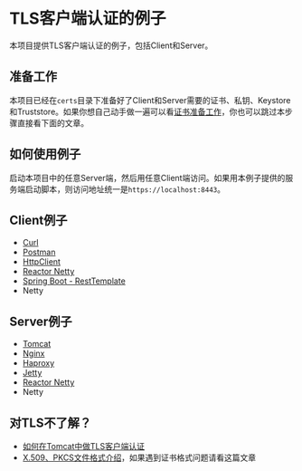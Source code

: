 # TLS客户端认证的例子

本项目提供TLS客户端认证的例子，包括Client和Server。

## 准备工作

本项目已经在`certs`目录下准备好了Client和Server需要的证书、私钥、Keystore和Truststore。如果你想自己动手做一遍可以看[证书准备工作](certs/index.md)，你也可以跳过本步骤直接看下面的文章。

## 如何使用例子

启动本项目中的任意Server端，然后用任意Client端访问。如果用本例子提供的服务端启动脚本，则访问地址统一是`https://localhost:8443`。

## Client例子

* [Curl](client/curl/index.md)
* [Postman](client/postman/index.md)
* [HttpClient](client/httpclient/index.md)
* [Reactor Netty](client/reactor-netty/index.md)
* [Spring Boot - RestTemplate](client/spring-boot/index.md)
* Netty

## Server例子

* [Tomcat](server/tomcat/index.md)
* [Nginx](server/nginx/index.md)
* [Haproxy](server/haproxy/index.md)
* [Jetty](server/jetty/index.md)
* [Reactor Netty](server/reactor-netty/index.md)
* Netty

## 对TLS不了解？

* [如何在Tomcat中做TLS客户端认证](https://segmentfault.com/a/1190000018673904)
* [X.509、PKCS文件格式介绍](https://segmentfault.com/a/1190000019008423)，如果遇到证书格式问题请看这篇文章

